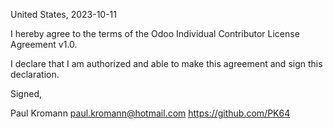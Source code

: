 United States, 2023-10-11

I hereby agree to the terms of the Odoo Individual Contributor License
Agreement v1.0.

I declare that I am authorized and able to make this agreement and sign this
declaration.

Signed,

Paul Kromann paul.kromann@hotmail.com https://github.com/PK64